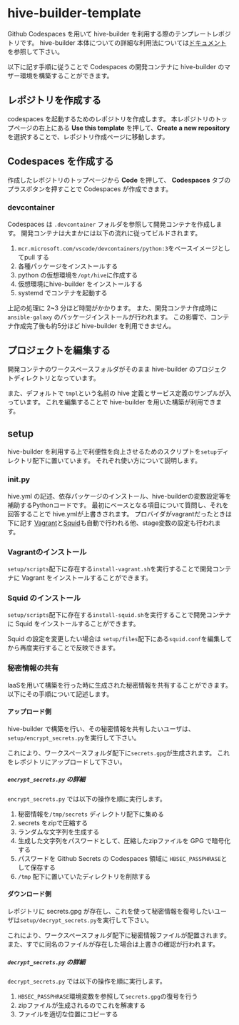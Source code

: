 # hive-builder-template

Github Codespaces を用いて hive-builder を利用する際のテンプレートレポジトリです。
hive-builder 本体についての詳細な利用法については[ドキュメント](https://hive-builder.readthedocs.io/ja/latest/)を参照して下さい。

以下に記す手順に従うことで Codespaces の開発コンテナに hive-builder のマザー環境を構築することができます。

## レポジトリを作成する

codespaces を起動するためのレポジトリを作成します。
本レポジトリのトップページの右上にある **Use this template** を押して、**Create a new repository**を選択することで、レポジトリ作成ページに移動します。

## Codespaces を作成する
作成したレポジトリのトップページから **Code** を押して、 **Codespaces** タブのプラスボタンを押すことで Codespaces が作成できます。

### devcontainer

Codespaces は `.devcontainer` フォルダを参照して開発コンテナを作成します。
開発コンテナは大まかには以下の流れに従ってビルドされます。

1. `mcr.microsoft.com/vscode/devcontainers/python:3`をベースイメージとしてpull する
1. 各種パッケージをインストールする
1. python の仮想環境を`/opt/hive`に作成する
1. 仮想環境にhive-builder をインストールする
1. systemd でコンテナを起動する

上記の処理に 2~3 分ほど時間がかかります。 
また、開発コンテナ作成時に `ansible-galaxy` のパッケージインストールが行われます。
この影響で、コンテナ作成完了後も約5分ほど hive-builder を利用できません。

## プロジェクトを編集する
開発コンテナのワークスペースフォルダがそのまま hive-builder のプロジェクトディレクトリとなっています。

また、デフォルトで `tmpl`という名前の hive 定義とサービス定義のサンプルが入っています。
これを編集することで hive-builder を用いた構築が利用できます。

## setup
hive-builder を利用する上で利便性を向上させるためのスクリプトを`setup`ディレクトリ配下に置いています。
それぞれ使い方について説明します。

### init.py

hive.yml の記述、依存パッケージのインストール、hive-builderの変数設定等を補助するPythonコードです。
最初にベースとなる項目について質問し、それを回答することで hive.ymlが上書きされます。
プロバイダがvagrantだったときは下に記す [Vagrant](#vagrantのインストール)と[Squid](#squid-のインストール)も自動で行われる他、stage変数の設定も行われます。

### Vagrantのインストール

`setup/scripts`配下に存在する`install-vagrant.sh`を実行することで開発コンテナに Vagrant をインストールすることができます。

### Squid のインストール

`setup/scripts`配下に存在する`install-squid.sh`を実行することで開発コンテナに Squid をインストールすることができます。

Squid の設定を変更したい場合は `setup/files`配下にある`squid.conf`を編集してから再度実行することで反映できます。

### 秘密情報の共有

IaaSを用いて構築を行った時に生成された秘密情報を共有することができます。
以下にその手順について記述します。

#### アップロード側

hive-builder で構築を行い、その秘密情報を共有したいユーザは、`setup/encrypt_secrets.py`を実行して下さい。

これにより、ワークスペースフォルダ配下に`secrets.gpg`が生成されます。
これをレポジトリにアップロードして下さい。

##### `encrypt_secrets.py` の詳細

`encrypt_secrets.py` では以下の操作を順に実行します。

1. 秘密情報を`/tmp/secrets` ディレクトリ配下に集める
1. secrets をzipで圧縮する
1. ランダムな文字列を生成する
1. 生成した文字列をパスワードとして、圧縮したzipファイルを GPG で暗号化する
1. パスワードを Github Secrets の Codespaces 領域に `HBSEC_PASSPHRASE`として保存する
1. `/tmp` 配下に置いていたディレクトリを削除する

#### ダウンロード側

レポジトリに secrets.gpg が存在し、これを使って秘密情報を復号したいユーザは`setup/decrypt_secrets.py`を実行して下さい。

これにより、ワークスペースフォルダ配下に秘密情報ファイルが配置されます。
また、すでに同名のファイルが存在した場合は上書きの確認が行われます。

##### `decrypt_secrets.py` の詳細

`decrypt_secrets.py` では以下の操作を順に実行します。

1. `HBSEC_PASSPHRASE`環境変数を参照して`secrets.gpg`の復号を行う
1. zipファイルが生成されるのでこれを解凍する
1. ファイルを適切な位置にコピーする